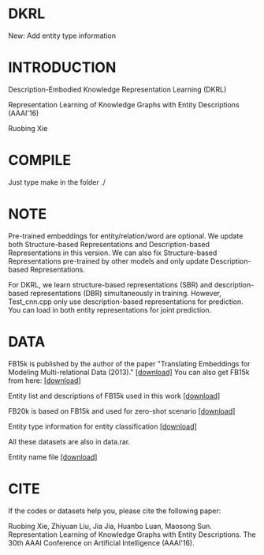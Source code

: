 # DKRL

New: Add entity type information 


# INTRODUCTION

Description-Embodied Knowledge Representation Learning (DKRL)

Representation Learning of Knowledge Graphs with Entity Descriptions (AAAI'16)

Ruobing Xie


# COMPILE

Just type make in the folder ./


# NOTE

Pre-trained embeddings for entity/relation/word are optional.
We update both Structure-based Representations and Description-based Representations in this version. We can also fix Structure-based Representations pre-trained by other models and only update Description-based Representations.

For DKRL, we learn structure-based representations (SBR) and description-based representations (DBR) simultaneously in training.
However, Test_cnn.cpp only use description-based representations for prediction. You can load in both entity representations for joint prediction. 


# DATA

FB15k is published by the author of the paper "Translating Embeddings for Modeling Multi-relational Data (2013)." 
<a href="https://everest.hds.utc.fr/doku.php?id=en:transe">[download]</a>
You can also get FB15k from here: <a href="http://pan.baidu.com/s/1eSvyY46">[download]</a>

Entity list and descriptions of FB15k used in this work <a href="http://pan.baidu.com/s/1kUx5Wr1">[download]</a>

FB20k is based on FB15k and used for zero-shot scenario <a href="http://yun.baidu.com/s/1SAmGQ">[download]</a>

Entity type information for entity classification <a href="http://pan.baidu.com/s/1pLePRez">[download]</a>

All these datasets are also in data.rar.

Entity name file <a href="https://pan.baidu.com/s/1hsDneZE">[download]</a>



# CITE

If the codes or datasets help you, please cite the following paper:

Ruobing Xie, Zhiyuan Liu, Jia Jia, Huanbo Luan, Maosong Sun. Representation Learning of Knowledge Graphs with Entity Descriptions. The 30th AAAI Conference on Artificial Intelligence (AAAI'16).
